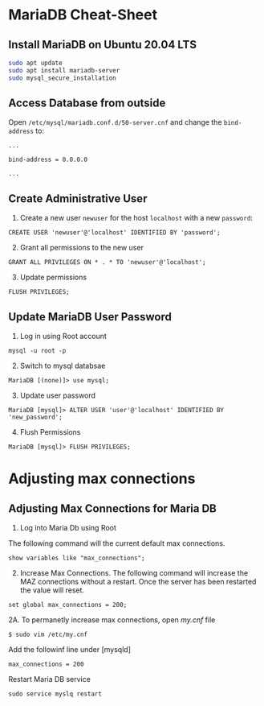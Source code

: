 # MariaDB Cheat-Sheet

## Install MariaDB on Ubuntu 20.04 LTS
```bash
sudo apt update
sudo apt install mariadb-server
sudo mysql_secure_installation
```

## Access Database from outside
Open `/etc/mysql/mariadb.conf.d/50-server.cnf` and change the `bind-address` to:
```
...

bind-address = 0.0.0.0

...
```
## Create Administrative User
1. Create a new user `newuser` for the host `localhost` with a new `password`:
```mysql
CREATE USER 'newuser'@'localhost' IDENTIFIED BY 'password';
```

2. Grant all permissions to the new user
```mysql
GRANT ALL PRIVILEGES ON * . * TO 'newuser'@'localhost';
``` 

3. Update permissions
```mysql
FLUSH PRIVILEGES;
```

## Update MariaDB User Password
1. Log in using Root account
```
mysql -u root -p
```

2. Switch to mysql databsae
```
MariaDB [(none)]> use mysql;
```

3. Update user password
```
MariaDB [mysql]> ALTER USER 'user'@'localhost' IDENTIFIED BY 'new_password';
```

4. Flush Permissions
```
MariaDB [mysql]> FLUSH PRIVILEGES;
```



# Adjusting max connections

## Adjusting Max Connections for Maria DB
1. Log into Maria Db using Root

The following command will the current default max connections.
```
show variables like "max_connections";
```

2. Increase Max Connections.
The following command will increase the MAZ connections without a restart. Once the server has been restarted the value will reset.
```
set global max_connections = 200;
```


2A. To permanetly increase max connections, open <i>my.cnf</i> file
```
$ sudo vim /etc/my.cnf
```

Add the followinf line under [mysqld]
```
max_connections = 200
```

Restart Maria DB service
```
sudo service myslq restart
```
